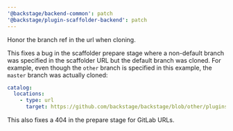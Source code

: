 ```yaml
---
'@backstage/backend-common': patch
'@backstage/plugin-scaffolder-backend': patch
---
```


Honor the branch ref in the url when cloning.

This fixes a bug in the scaffolder prepare stage where a non-default branch
was specified in the scaffolder URL but the default branch was cloned.
For example, even though the `other` branch is specified in this example, the
`master` branch was actually cloned:

```yaml
catalog:
  locations:
    - type: url
      target: https://github.com/backstage/backstage/blob/other/plugins/scaffolder-backend/sample-templates/docs-template/template.yaml
```

This also fixes a 404 in the prepare stage for GitLab URLs.
